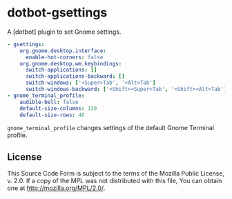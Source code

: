 # dotbot-gsettings

A [dotbot] plugin to set Gnome settings.

```yaml
- gsettings:
    org.gnome.desktop.interface:
      enable-hot-corners: false
    org.gnome.desktop.wm.keybindings:
      switch-applications: []
      switch-applications-backward: []
      switch-windows: ['<Super>Tab', '<Alt>Tab']
      switch-windows-backward: ['<Shift><Super>Tab', '<Shift><Alt>Tab']
- gnome_terminal_profile:
    audible-bell: false
    default-size-columns: 120
    default-size-rows: 40
```

`gnome_terminal_profile` changes settings of the default Gnome Terminal profile.

## License

This Source Code Form is subject to the terms of the Mozilla Public License, v.
2.0. If a copy of the MPL was not distributed with this file, You can obtain one
at http://mozilla.org/MPL/2.0/.
